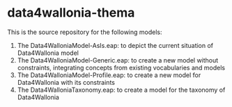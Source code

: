 # data4wallonia-thema

This is the source repository for the following models:

1) The Data4WalloniaModel-AsIs.eap: to depict the current situation of Data4Wallonia model
2) The Data4WalloniaModel-Generic.eap: to create a new model without constraints, integrating concepts from existing vocabularies and models
3) The Data4WalloniaModel-Profile.eap: to create a new model for Data4Wallonia with its constraints
4) The Data4WalloniaTaxonomy.eap: to create a model for the taxonomy of Data4Wallonia


